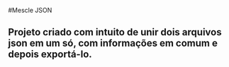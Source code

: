 #Mescle JSON
## Projeto criado com intuito de unir dois arquivos json em um só, com informações em comum e depois exportá-lo.
